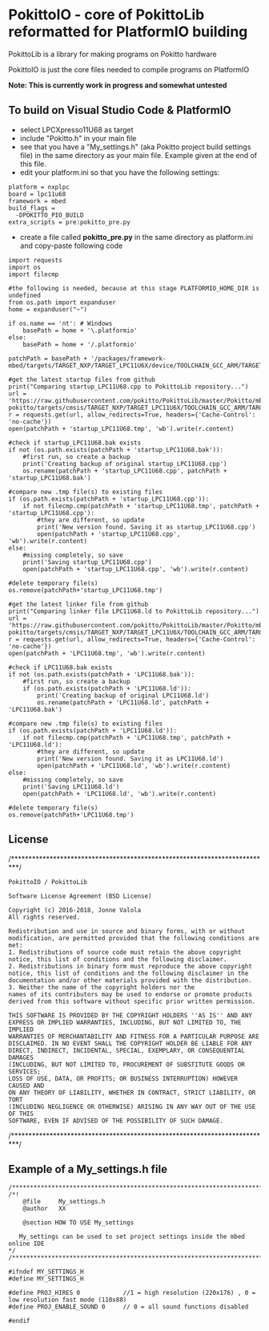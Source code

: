 # PokittoIO - core of PokittoLib reformatted for PlatformIO building

PokittoLib is a library for making programs on Pokitto hardware

PokittoIO is just the core files needed to compile programs on PlatformIO

**Note: This is currently work in progress and somewhat untested**

## To build on Visual Studio Code & PlatformIO

- select LPCXpresso11U68 as target
- include "Pokitto.h" in your main file 
- see that you have a "My_settings.h" (aka Pokitto project build settings file) in the same directory as your main file. Example given at the end of this file.
- edit your platform.ini so that you have the following settings:

```
platform = nxplpc
board = lpc11u68
framework = mbed
build_flags =
  -DPOKITTO_PIO_BUILD
extra_scripts = pre:pokitto_pre.py
```

- create a file called **pokitto_pre.py** in the same directory as platform.ini and copy-paste following code

```
import requests
import os
import filecmp

#the following is needed, because at this stage PLATFORMIO_HOME_DIR is undefined
from os.path import expanduser
home = expanduser("~")

if os.name == 'nt': # Windows
    basePath = home + '\.platformio'
else:
    basePath = home + '/.platformio'

patchPath = basePath + '/packages/framework-mbed/targets/TARGET_NXP/TARGET_LPC11U6X/device/TOOLCHAIN_GCC_ARM/TARGET_LPC11U68/'

#get the latest startup files from github
print("Comparing startup_LPC11U68.cpp to PokittoLib repository...")
url = 'https://raw.githubusercontent.com/pokitto/PokittoLib/master/Pokitto/mbed-pokitto/targets/cmsis/TARGET_NXP/TARGET_LPC11U6X/TOOLCHAIN_GCC_ARM/TARGET_LPC11U68/startup_LPC11U68.cpp'
r = requests.get(url, allow_redirects=True, headers={'Cache-Control': 'no-cache'})
open(patchPath + 'startup_LPC11U68.tmp', 'wb').write(r.content)

#check if startup_LPC11U68.bak exists
if not (os.path.exists(patchPath + 'startup_LPC11U68.bak')):
    #first run, so create a backup
    print('Creating backup of original startup_LPC11U68.cpp')
    os.rename(patchPath + 'startup_LPC11U68.cpp', patchPath + 'startup_LPC11U68.bak')
    
#compare new .tmp file(s) to existing files
if (os.path.exists(patchPath + 'startup_LPC11U68.cpp')):
    if not filecmp.cmp(patchPath + 'startup_LPC11U68.tmp', patchPath + 'startup_LPC11U68.cpp'):
        #they are different, so update
        print('New version found. Saving it as startup_LPC11U68.cpp')
        open(patchPath + 'startup_LPC11U68.cpp', 'wb').write(r.content)
else:
    #missing completely, so save
    print('Saving startup_LPC11U68.cpp')
    open(patchPath + 'startup_LPC11U68.cpp', 'wb').write(r.content)

#delete temporary file(s)
os.remove(patchPath+'startup_LPC11U68.tmp')

#get the latest linker file from github
print("Comparing linker file LPC11U68.ld to PokittoLib repository...")
url = 'https://raw.githubusercontent.com/pokitto/PokittoLib/master/Pokitto/mbed-pokitto/targets/cmsis/TARGET_NXP/TARGET_LPC11U6X/TOOLCHAIN_GCC_ARM/TARGET_LPC11U68/LPC11U68.ld'
r = requests.get(url, allow_redirects=True, headers={'Cache-Control': 'no-cache'})
open(patchPath + 'LPC11U68.tmp', 'wb').write(r.content)

#check if LPC11U68.bak exists
if not (os.path.exists(patchPath + 'LPC11U68.bak')):
    #first run, so create a backup
    if (os.path.exists(patchPath + 'LPC11U68.ld')):
        print('Creating backup of original LPC11U68.ld')
        os.rename(patchPath + 'LPC11U68.ld', patchPath + 'LPC11U68.bak')
    
#compare new .tmp file(s) to existing files
if (os.path.exists(patchPath + 'LPC11U68.ld')):
    if not filecmp.cmp(patchPath + 'LPC11U68.tmp', patchPath + 'LPC11U68.ld'):
        #they are different, so update
        print('New version found. Saving it as LPC11U68.ld')
        open(patchPath + 'LPC11U68.ld', 'wb').write(r.content)
else:
    #missing completely, so save
    print('Saving LPC11U68.ld')
    open(patchPath + 'LPC11U68.ld', 'wb').write(r.content)   

#delete temporary file(s)
os.remove(patchPath+'LPC11U68.tmp')
```

## License

/**************************************************************************/

	PokittoIO / PokittoLib

    Software License Agreement (BSD License)

    Copyright (c) 2016-2018, Jonne Valola
    All rights reserved.

    Redistribution and use in source and binary forms, with or without
    modification, are permitted provided that the following conditions are met:
    1. Redistributions of source code must retain the above copyright
    notice, this list of conditions and the following disclaimer.
    2. Redistributions in binary form must reproduce the above copyright
    notice, this list of conditions and the following disclaimer in the
    documentation and/or other materials provided with the distribution.
    3. Neither the name of the copyright holders nor the
    names of its contributors may be used to endorse or promote products
    derived from this software without specific prior written permission.

    THIS SOFTWARE IS PROVIDED BY THE COPYRIGHT HOLDERS ''AS IS'' AND ANY
    EXPRESS OR IMPLIED WARRANTIES, INCLUDING, BUT NOT LIMITED TO, THE IMPLIED
    WARRANTIES OF MERCHANTABILITY AND FITNESS FOR A PARTICULAR PURPOSE ARE
    DISCLAIMED. IN NO EVENT SHALL THE COPYRIGHT HOLDER BE LIABLE FOR ANY
    DIRECT, INDIRECT, INCIDENTAL, SPECIAL, EXEMPLARY, OR CONSEQUENTIAL DAMAGES
    (INCLUDING, BUT NOT LIMITED TO, PROCUREMENT OF SUBSTITUTE GOODS OR SERVICES;
    LOSS OF USE, DATA, OR PROFITS; OR BUSINESS INTERRUPTION) HOWEVER CAUSED AND
    ON ANY THEORY OF LIABILITY, WHETHER IN CONTRACT, STRICT LIABILITY, OR TORT
    (INCLUDING NEGLIGENCE OR OTHERWISE) ARISING IN ANY WAY OUT OF THE USE OF THIS
    SOFTWARE, EVEN IF ADVISED OF THE POSSIBILITY OF SUCH DAMAGE.
	
/**************************************************************************/

## Example of a My_settings.h file

```
/**************************************************************************/
/*!
    @file     My_settings.h
    @author   XX

    @section HOW TO USE My_settings

   My_settings can be used to set project settings inside the mbed online IDE
*/
/**************************************************************************/

#ifndef MY_SETTINGS_H
#define MY_SETTINGS_H

#define PROJ_HIRES 0            //1 = high resolution (220x176) , 0 = low resolution fast mode (110x88)
#define PROJ_ENABLE_SOUND 0     // 0 = all sound functions disabled

#endif
```
